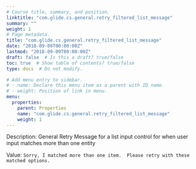 ```yaml
---
# Course title, summary, and position.
linktitle: "com.glide.cs.general.retry_filtered_list_message"
summary: ""
weight: 1
# Page metadata.
title: "com.glide.cs.general.retry_filtered_list_message"
date: "2018-09-09T00:00:00Z"
lastmod: "2018-09-09T00:00:00Z"
draft: false  # Is this a draft? true/false
toc: true  # Show table of contents? true/false
type: docs  # Do not modify.

# Add menu entry to sidebar.
# - name: Declare this menu item as a parent with ID name.
# - weight: Position of link in menu.
menu:
  properties:
    parent: Properties
    name: "com.glide.cs.general.retry_filtered_list_message"
    weight: 1
---
```


Description: General Retry Message for a list input control for when user input matches more than one entity


Value: `Sorry, I matched more than one item.  Please retry with these matched options.`